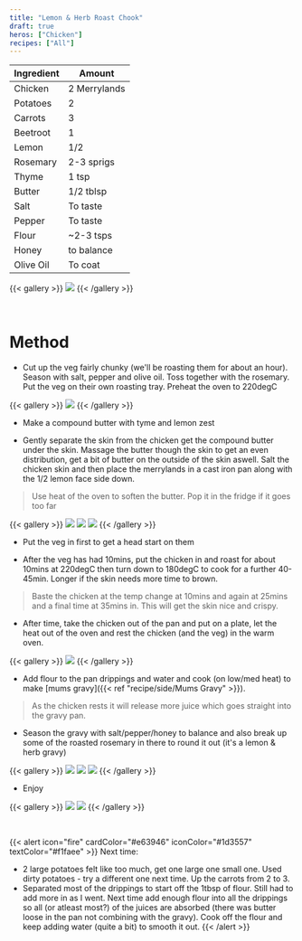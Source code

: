 ```yaml
---
title: "Lemon & Herb Roast Chook"
draft: true
heros: ["Chicken"]
recipes: ["All"]
---
```


| Ingredient  | Amount |
| ----- | ---- |
| Chicken | 2 Merrylands |
| Potatoes | 2 |
| Carrots | 3 |
| Beetroot | 1 |
| Lemon | 1/2 |
| Rosemary | 2-3 sprigs |
| Thyme | 1 tsp |
| Butter | 1/2 tblsp |
| Salt | To taste |
| Pepper | To taste |
| Flour | ~2-3 tsps |
| Honey | to balance |
| Olive Oil | To coat |

{{< gallery >}}
  <img src="gallery/ingredients.jpg" class="grid-w33" />
{{< /gallery >}}

</br>

# Method

- Cut up the veg fairly chunky (we'll be roasting them for about an hour). Season with salt, pepper and olive oil. Toss together with the rosemary. Put the veg on their own roasting tray. Preheat the oven to 220degC

{{< gallery >}}
  <img src="gallery/veg1.jpg" class="grid-w33" />
{{< /gallery >}}

- Make a compound butter with tyme and lemon zest

- Gently separate the skin from the chicken get the compound butter under the skin. Massage the butter though the skin to get an even distribution, get a bit of butter on the outside of the skin aswell. Salt the chicken skin and then place the merrylands in a cast iron pan along with the 1/2 lemon face side down.

> Use heat of the oven to soften the butter. Pop it in the fridge if it goes too far

{{< gallery >}}
  <img src="gallery/butter1.jpg" class="grid-w33" />
  <img src="gallery/butter2.jpg" class="grid-w33" />
  <img src="gallery/chook1.jpg" class="grid-w33" />
{{< /gallery >}}

- Put the veg in first to get a head start on them

- After the veg has had 10mins, put the chicken in and roast for about 10mins at 220degC then turn down to 180degC to cook for a further 40-45min. Longer if the skin needs more time to brown.

> Baste the chicken at the temp change at 10mins and again at 25mins and a final time at 35mins in. This will get the skin nice and crispy.

- After time, take the chicken out of the pan and put on a plate, let the heat out of the oven and rest the chicken (and the veg) in the warm oven. 

{{< gallery >}}
  <img src="gallery/chook2.jpg" class="grid-w33" />
{{< /gallery >}}

- Add flour to the pan drippings and water and cook (on low/med heat) to make [mums gravy]({{< ref "recipe/side/Mums Gravy" >}}).

> As the chicken rests it will release more juice which goes straight into the gravy pan. 

- Season the gravy with salt/pepper/honey to balance and also break up some of the roasted rosemary in there to round it out (it's a lemon & herb gravy)

{{< gallery >}}
  <img src="gallery/gravy1.jpg" class="grid-w33" />
  <img src="gallery/gravy2.jpg" class="grid-w33" />
  <img src="gallery/gravy3.jpg" class="grid-w33" />
{{< /gallery >}}

- Enjoy

{{< gallery >}}
  <img src="gallery/fin1.jpg" class="grid-w33" />
  <img src="gallery/fin2.jpg" class="grid-w33" />
{{< /gallery >}}

</br>

{{< alert icon="fire" cardColor="#e63946" iconColor="#1d3557" textColor="#f1faee" >}}
Next time:<br>
- 2 large potatoes felt like too much, get one large one small one. Used dirty potatoes - try a different one next time. Up the carrots from 2 to 3.
- Separated most of the drippings to start off the 1tbsp of flour. Still had to add more in as I went. Next time add enough flour into all the drippings so all (or atleast most?) of the juices are absorbed (there was butter loose in the pan not combining with the gravy). Cook off the flour and keep adding water (quite a bit) to smooth it out.
{{< /alert >}}